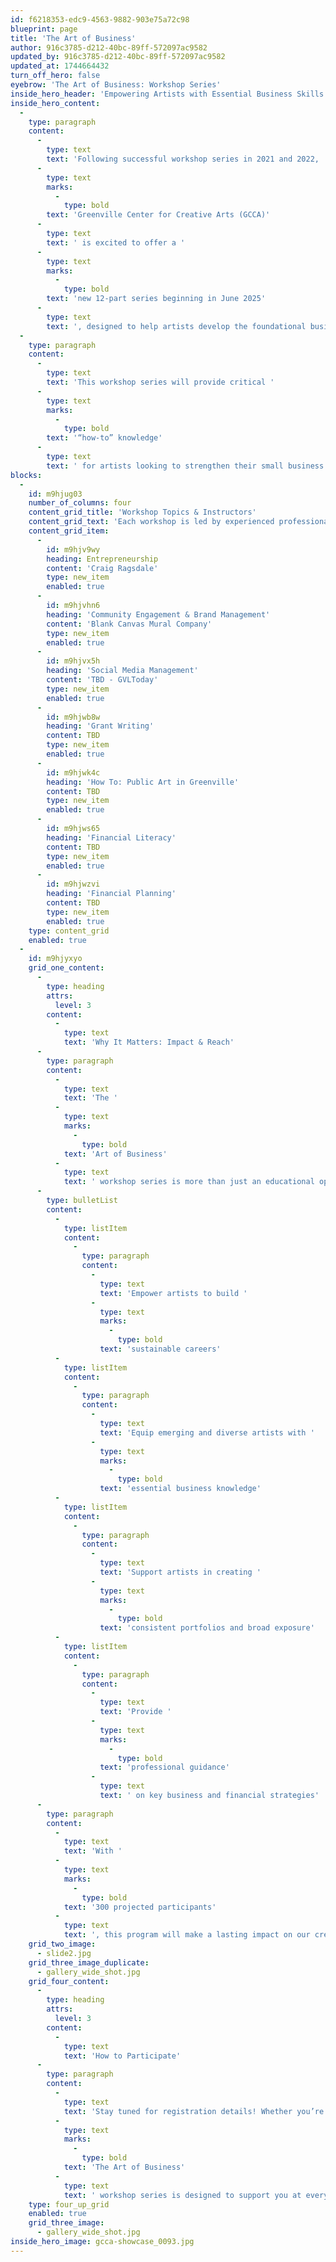 ```yaml
---
id: f6218353-edc9-4563-9882-903e75a72c98
blueprint: page
title: 'The Art of Business'
author: 916c3785-d212-40bc-89ff-572097ac9582
updated_by: 916c3785-d212-40bc-89ff-572097ac9582
updated_at: 1744664432
turn_off_hero: false
eyebrow: 'The Art of Business: Workshop Series'
inside_hero_header: 'Empowering Artists with Essential Business Skills'
inside_hero_content:
  -
    type: paragraph
    content:
      -
        type: text
        text: 'Following successful workshop series in 2021 and 2022, '
      -
        type: text
        marks:
          -
            type: bold
        text: 'Greenville Center for Creative Arts (GCCA)'
      -
        type: text
        text: ' is excited to offer a '
      -
        type: text
        marks:
          -
            type: bold
        text: 'new 12-part series beginning in June 2025'
      -
        type: text
        text: ', designed to help artists develop the foundational business skills necessary to thrive in today’s creative economy.'
  -
    type: paragraph
    content:
      -
        type: text
        text: 'This workshop series will provide critical '
      -
        type: text
        marks:
          -
            type: bold
        text: '“how-to” knowledge'
      -
        type: text
        text: ' for artists looking to strengthen their small business management, marketing, and financial planning skills. By gaining a deeper understanding of entrepreneurship, branding, social media, and financial literacy, artists will be better equipped to connect with gallery owners, buyers, and arts patrons, while also managing the financial tasks essential to sustaining a successful business.'
blocks:
  -
    id: m9hjug03
    number_of_columns: four
    content_grid_title: 'Workshop Topics & Instructors'
    content_grid_text: 'Each workshop is led by experienced professionals who will provide practical, real-world insights and hands-on guidance. Additional topics and instructor details will be announced soon! Topics include:'
    content_grid_item:
      -
        id: m9hjv9wy
        heading: Entrepreneurship
        content: 'Craig Ragsdale'
        type: new_item
        enabled: true
      -
        id: m9hjvhn6
        heading: 'Community Engagement & Brand Management'
        content: 'Blank Canvas Mural Company'
        type: new_item
        enabled: true
      -
        id: m9hjvx5h
        heading: 'Social Media Management'
        content: 'TBD - GVLToday'
        type: new_item
        enabled: true
      -
        id: m9hjwb8w
        heading: 'Grant Writing'
        content: TBD
        type: new_item
        enabled: true
      -
        id: m9hjwk4c
        heading: 'How To: Public Art in Greenville'
        content: TBD
        type: new_item
        enabled: true
      -
        id: m9hjws65
        heading: 'Financial Literacy'
        content: TBD
        type: new_item
        enabled: true
      -
        id: m9hjwzvi
        heading: 'Financial Planning'
        content: TBD
        type: new_item
        enabled: true
    type: content_grid
    enabled: true
  -
    id: m9hjyxyo
    grid_one_content:
      -
        type: heading
        attrs:
          level: 3
        content:
          -
            type: text
            text: 'Why It Matters: Impact & Reach'
      -
        type: paragraph
        content:
          -
            type: text
            text: 'The '
          -
            type: text
            marks:
              -
                type: bold
            text: 'Art of Business'
          -
            type: text
            text: ' workshop series is more than just an educational opportunity—it’s an investment in the success of artists. By providing accessible and practical business resources, we aim to:'
      -
        type: bulletList
        content:
          -
            type: listItem
            content:
              -
                type: paragraph
                content:
                  -
                    type: text
                    text: 'Empower artists to build '
                  -
                    type: text
                    marks:
                      -
                        type: bold
                    text: 'sustainable careers'
          -
            type: listItem
            content:
              -
                type: paragraph
                content:
                  -
                    type: text
                    text: 'Equip emerging and diverse artists with '
                  -
                    type: text
                    marks:
                      -
                        type: bold
                    text: 'essential business knowledge'
          -
            type: listItem
            content:
              -
                type: paragraph
                content:
                  -
                    type: text
                    text: 'Support artists in creating '
                  -
                    type: text
                    marks:
                      -
                        type: bold
                    text: 'consistent portfolios and broad exposure'
          -
            type: listItem
            content:
              -
                type: paragraph
                content:
                  -
                    type: text
                    text: 'Provide '
                  -
                    type: text
                    marks:
                      -
                        type: bold
                    text: 'professional guidance'
                  -
                    type: text
                    text: ' on key business and financial strategies'
      -
        type: paragraph
        content:
          -
            type: text
            text: 'With '
          -
            type: text
            marks:
              -
                type: bold
            text: '300 projected participants'
          -
            type: text
            text: ', this program will make a lasting impact on our creative community, helping artists turn their passion into a profession.'
    grid_two_image:
      - slide2.jpg
    grid_three_image_duplicate:
      - gallery_wide_shot.jpg
    grid_four_content:
      -
        type: heading
        attrs:
          level: 3
        content:
          -
            type: text
            text: 'How to Participate'
      -
        type: paragraph
        content:
          -
            type: text
            text: 'Stay tuned for registration details! Whether you’re an emerging artist looking for foundational business skills or a seasoned creative professional looking to refine your approach, '
          -
            type: text
            marks:
              -
                type: bold
            text: 'The Art of Business'
          -
            type: text
            text: ' workshop series is designed to support you at every stage of your career.'
    type: four_up_grid
    enabled: true
    grid_three_image:
      - gallery_wide_shot.jpg
inside_hero_image: gcca-showcase_0093.jpg
---
```

